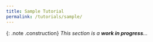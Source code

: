 ```yaml
---
title: Sample Tutorial
permalink: /tutorials/sample/
---
```


{: .note .construction}
_This section is a **work in progress**..._

<div style="min-height: 800px"></div>
